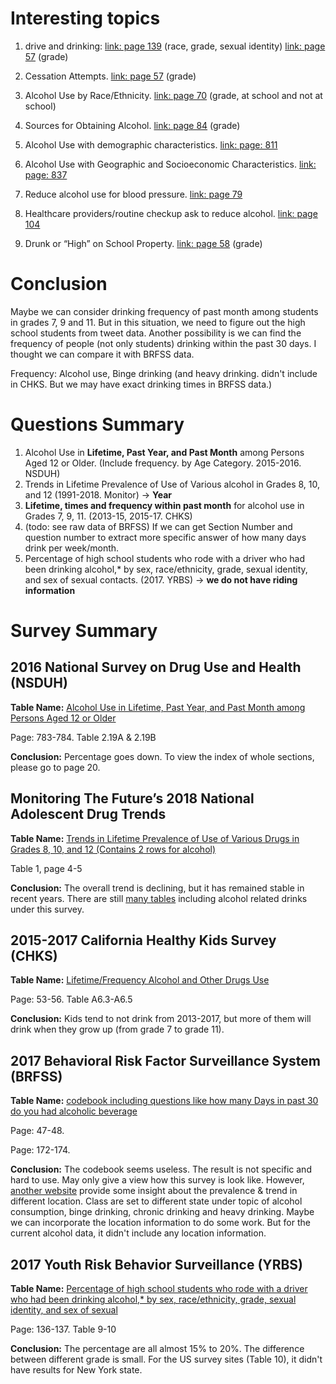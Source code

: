 # Interesting topics

1. drive and drinking: [link: page 139](https://www.cdc.gov/healthyyouth/data/yrbs/pdf/2017/ss6708.pdf) (race, grade, sexual identity)
[link: page 57](https://data.calschls.org/resources/Biennial_State_1517.pdf) (grade)
1. Cessation Attempts. [link: page 57](https://data.calschls.org/resources/Biennial_State_1517.pdf) (grade)
1. Alcohol Use by Race/Ethnicity. [link: page 70](https://data.calschls.org/resources/Biennial_State_1517.pdf) (grade, at school and not at school)
1. Sources for Obtaining Alcohol. [link: page 84](https://data.calschls.org/resources/Biennial_State_1517.pdf) (grade)
1. Alcohol Use with demographic characteristics. [link: page: 811](https://www.samhsa.gov/data/sites/default/files/NSDUH-DetTabs-2016/NSDUH-DetTabs-2016.pdf)
1. Alcohol Use with Geographic and Socioeconomic Characteristics. [link: page: 837](https://www.samhsa.gov/data/sites/default/files/NSDUH-DetTabs-2016/NSDUH-DetTabs-2016.pdf)

1. Reduce alcohol use for blood pressure. [link: page 79](https://www.cdc.gov/brfss/annual_data/2017/pdf/codebook17_llcp-v2-508.pdf)
1. Healthcare providers/routine checkup ask to reduce alcohol. [link: page 104](https://www.cdc.gov/brfss/annual_data/2017/pdf/codebook17_llcp-v2-508.pdf)
1. Drunk or “High” on School Property. [link: page 58](https://data.calschls.org/resources/Biennial_State_1517.pdf) (grade)


# Conclusion

Maybe we can consider drinking frequency of past month among students in grades 7, 9 and 11. But in this situation, we need to figure out the high school students from tweet data. Another possibility is we can find the frequency of people (not only students) drinking within the past 30 days. I thought we can compare it with BRFSS data. 

Frequency: Alcohol use, Binge drinking (and heavy drinking. didn't include in CHKS. But we may have exact drinking times in BRFSS data.)


# Questions Summary
1. Alcohol Use in **Lifetime, Past Year, and Past Month** among Persons Aged 12 or Older. (Include frequency. by Age Category. 2015-2016. NSDUH)
1. Trends in Lifetime Prevalence of Use of Various alcohol in Grades 8, 10, and 12 (1991-2018. Monitor) -> **Year**
1. **Lifetime, times and frequency within past month** for alcohol use in Grades 7, 9, 11. (2013-15, 2015-17. CHKS)
1. (todo: see raw data of BRFSS) If we can get Section Number and question number to extract more specific answer of how many days drink per week/month.
1.  Percentage of high school students who rode with a driver who had been drinking alcohol,* by sex, race/ethnicity, grade, sexual identity, and sex of sexual contacts. (2017. YRBS) -> **we do not have riding information**


# Survey Summary 
## 2016 National Survey on Drug Use and Health (NSDUH)
**Table Name:** [Alcohol Use in Lifetime, Past Year, and Past Month among Persons Aged 12 or Older](https://www.samhsa.gov/data/sites/default/files/NSDUH-DetTabs-2016/NSDUH-DetTabs-2016.pdf)

Page: 783-784. Table 2.19A & 2.19B

**Conclusion:** Percentage goes down. To view the index of whole sections, please go to page 20.

## Monitoring The Future’s 2018 National Adolescent Drug Trends 
**Table Name:** [Trends in Lifetime Prevalence of Use of Various Drugs in Grades 8, 10, and 12 (Contains 2 rows for alcohol)](http://monitoringthefuture.org/data/18data/18drtbl1.pdf)

Table 1, page 4-5

**Conclusion:** The overall trend is declining, but it has remained stable in recent years. There are still [many tables](http://monitoringthefuture.org/data/18data.html#2018data-drugs) including alcohol related drinks under this survey. 

## 2015-2017 California Healthy Kids Survey (CHKS)
**Table Name:** [Lifetime/Frequency Alcohol and Other Drugs Use](https://data.calschls.org/resources/Biennial_State_1517.pdf)

Page: 53-56. Table A6.3-A6.5

**Conclusion:** Kids tend to not drink from 2013-2017, but more of them will drink when they grow up (from grade 7 to grade 11). 

## 2017 Behavioral Risk Factor Surveillance System (BRFSS) 
**Table Name:** [codebook including questions like how many Days in past 30 do you had alcoholic beverage
](https://www.cdc.gov/brfss/annual_data/2017/pdf/codebook17_llcp-v2-508.pdf)

Page: 47-48.

Page: 172-174.

**Conclusion:** The codebook seems useless. The result is not specific and hard to use. May only give a view how this survey is look like.
However, [another website](https://www.cdc.gov/brfss/brfssprevalence/index.html) provide some insight about the prevalence & trend in different location. 
Class are set to different state under topic of alcohol consumption, binge drinking, chronic drinking and heavy drinking.
Maybe we can incorporate the location information to do some work. But for the current alcohol data, it didn't include any location information.


## 2017 Youth Risk Behavior Surveillance (YRBS)
**Table Name:** [Percentage of high school students who rode with a driver who had been drinking alcohol,* by sex, race/ethnicity, grade, sexual identity, and sex of sexual ](https://www.cdc.gov/healthyyouth/data/yrbs/pdf/2017/ss6708.pdf)

Page: 136-137. Table 9-10

**Conclusion:** The percentage are all almost 15% to 20%. The difference between different grade is small. For the US survey sites (Table 10), it didn't have results for New York state.

















